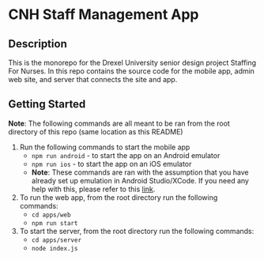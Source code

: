 #  CNH Staff Management App
## Description
This is the monorepo for the Drexel University senior design project Staffing For Nurses. In this repo contains the source code for the mobile app, admin web site, and server that connects the site and app.
 ## Getting Started
**Note**: The following commands are all meant to be ran from the root directory of this repo (same location as this README)
 1.  Run the following commands to start the mobile app
	 - `npm run android` - to start the app on an Android emulator
	 - `npm run ios` - to start the app on an iOS emulator
	 - **Note**: These commands are ran with the assumption that you have already set up emulation in 	   Android Studio/XCode. If you need any help with this, please refer to this [link](https://reactnative.dev/docs/environment-setup?guide=native).
 2. To run the web app, from the root directory run the following commands:
	 - `cd apps/web`
	 - `npm run start`
 3. To start the server, from the root directory run the following commands:
	- `cd apps/server`
	- `node index.js`
